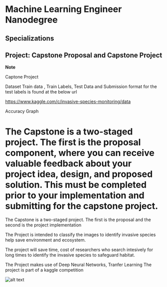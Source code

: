 # Machine Learning Engineer Nanodegree
## Specializations
## Project: Capstone Proposal and Capstone Project

**Note**

Captone Project

Dataset
Train data , Train Labels, Test Data and Submission format for the test labels is found at the below url

https://www.kaggle.com/c/invasive-species-monitoring/data


Accuracy Graph

  
  # The Capstone is a two-staged project. The first is the proposal component, where you can receive valuable feedback about your project idea, design, and proposed solution. This must be completed prior to your implementation and submitting for the capstone project. 

The Capstone is a two-staged project. The first is the proposal and the second is the project implementation 

The Project is intended to classify the images to identify invasive species help save environment and ecosystem.

The project will save time, cost of researchers who search intesively for long times to identify the invasive species to safeguard habitat.

The Project makes use of Deep Neural Networks, Tranfer Learning
The project is part of a kaggle competition

![alt text](https://github.com/vijayPagi/MachineLearningCapstone/blob/master/accuracy.PNG)


